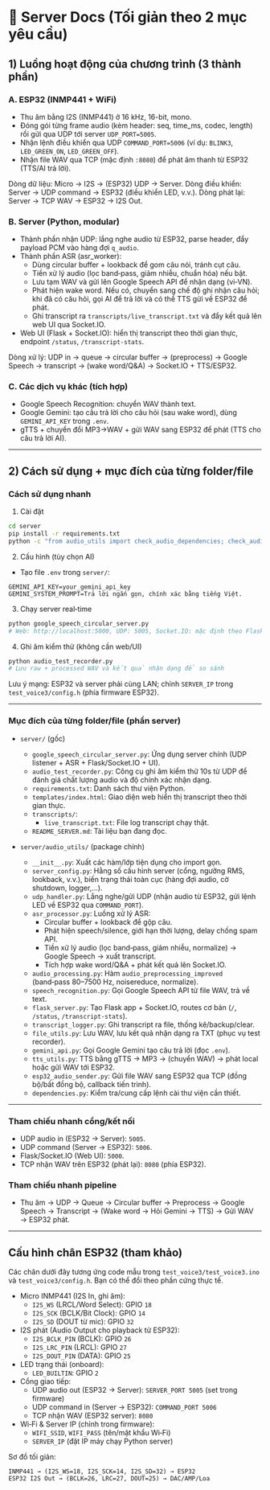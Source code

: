 # 📘 Server Docs (Tối giản theo 2 mục yêu cầu)

## 1) Luồng hoạt động của chương trình (3 thành phần)

### A. ESP32 (INMP441 + WiFi)
- Thu âm bằng I2S (INMP441) ở 16 kHz, 16-bit, mono.
- Đóng gói từng frame audio (kèm header: seq, time_ms, codec, length) rồi gửi qua UDP tới server `UDP_PORT=5005`.
- Nhận lệnh điều khiển qua UDP `COMMAND_PORT=5006` (ví dụ: `BLINK3`, `LED_GREEN_ON`, `LED_GREEN_OFF`).
- Nhận file WAV qua TCP (mặc định `:8080`) để phát âm thanh từ ESP32 (TTS/AI trả lời).

Dòng dữ liệu: Micro → I2S → (ESP32) UDP → Server.
Dòng điều khiển: Server → UDP command → ESP32 (điều khiển LED, v.v.).
Dòng phát lại: Server → TCP WAV → ESP32 → I2S Out.

### B. Server (Python, modular)
- Thành phần nhận UDP: lắng nghe audio từ ESP32, parse header, đẩy payload PCM vào hàng đợi `q_audio`.
- Thành phần ASR (asr_worker):
  - Dùng circular buffer + lookback để gom câu nói, tránh cụt câu.
  - Tiền xử lý audio (lọc band‑pass, giảm nhiễu, chuẩn hóa) nếu bật.
  - Lưu tạm WAV và gửi lên Google Speech API để nhận dạng (vi‑VN).
  - Phát hiện wake word. Nếu có, chuyển sang chế độ ghi nhận câu hỏi; khi đã có câu hỏi, gọi AI để trả lời và có thể TTS gửi về ESP32 để phát.
  - Ghi transcript ra `transcripts/live_transcript.txt` và đẩy kết quả lên web UI qua Socket.IO.
- Web UI (Flask + Socket.IO): hiển thị transcript theo thời gian thực, endpoint `/status`, `/transcript-stats`.

Dòng xử lý: UDP in → queue → circular buffer → (preprocess) → Google Speech → transcript → (wake word/Q&A) → Socket.IO + TTS/ESP32.

### C. Các dịch vụ khác (tích hợp)
- Google Speech Recognition: chuyển WAV thành text.
- Google Gemini: tạo câu trả lời cho câu hỏi (sau wake word), dùng `GEMINI_API_KEY` trong `.env`.
- gTTS + chuyển đổi MP3→WAV + gửi WAV sang ESP32 để phát (TTS cho câu trả lời AI).

---

## 2) Cách sử dụng + mục đích của từng folder/file

### Cách sử dụng nhanh
1) Cài đặt
```bash
cd server
pip install -r requirements.txt
python -c "from audio_utils import check_audio_dependencies; check_audio_dependencies()"
```
2) Cấu hình (tùy chọn AI)
- Tạo file `.env` trong `server/`:
```env
GEMINI_API_KEY=your_gemini_api_key
GEMINI_SYSTEM_PROMPT=Trả lời ngắn gọn, chính xác bằng tiếng Việt.
```
3) Chạy server real‑time
```bash
python google_speech_circular_server.py
# Web: http://localhost:5000, UDP: 5005, Socket.IO: mặc định theo Flask
```
4) Ghi âm kiểm thử (không cần web/UI)
```bash
python audio_test_recorder.py
# Lưu raw + processed WAV và kết quả nhận dạng để so sánh
```

Lưu ý mạng: ESP32 và server phải cùng LAN; chỉnh `SERVER_IP` trong `test_voice3/config.h` (phía firmware ESP32).

---

### Mục đích của từng folder/file (phần server)

- `server/` (gốc)
  - `google_speech_circular_server.py`: Ứng dụng server chính (UDP listener + ASR + Flask/Socket.IO + UI).
  - `audio_test_recorder.py`: Công cụ ghi âm kiểm thử 10s từ UDP để đánh giá chất lượng audio và độ chính xác nhận dạng.
  - `requirements.txt`: Danh sách thư viện Python.
  - `templates/index.html`: Giao diện web hiển thị transcript theo thời gian thực.
  - `transcripts/`:
    - `live_transcript.txt`: File log transcript chạy thật.
  - `README_SERVER.md`: Tài liệu bạn đang đọc.

- `server/audio_utils/` (package chính)
  - `__init__.py`: Xuất các hàm/lớp tiện dụng cho import gọn.
  - `server_config.py`: Hằng số cấu hình server (cổng, ngưỡng RMS, lookback, v.v.), biến trạng thái toàn cục (hàng đợi audio, cờ shutdown, logger,…).
  - `udp_handler.py`: Lắng nghe/gửi UDP (nhận audio từ ESP32, gửi lệnh LED về ESP32 qua `COMMAND_PORT`).
  - `asr_processor.py`: Luồng xử lý ASR:
    - Circular buffer + lookback để gộp câu.
    - Phát hiện speech/silence, giới hạn thời lượng, delay chống spam API.
    - Tiền xử lý audio (lọc band‑pass, giảm nhiễu, normalize) → Google Speech → xuất transcript.
    - Tích hợp wake word/Q&A + phát kết quả lên Socket.IO.
  - `audio_processing.py`: Hàm `audio_preprocessing_improved` (band‑pass 80–7500 Hz, noisereduce, normalize).
  - `speech_recognition.py`: Gọi Google Speech API từ file WAV, trả về text.
  - `flask_server.py`: Tạo Flask app + Socket.IO, routes cơ bản (`/`, `/status`, `/transcript-stats`).
  - `transcript_logger.py`: Ghi transcript ra file, thống kê/backup/clear.
  - `file_utils.py`: Lưu WAV, lưu kết quả nhận dạng ra TXT (phục vụ test recorder).
  - `gemini_api.py`: Gọi Google Gemini tạo câu trả lời (đọc `.env`).
  - `tts_utils.py`: TTS bằng gTTS → MP3 → (chuyển WAV) → phát local hoặc gửi WAV tới ESP32.
  - `esp32_audio_sender.py`: Gửi file WAV sang ESP32 qua TCP (đồng bộ/bất đồng bộ, callback tiến trình).
  - `dependencies.py`: Kiểm tra/cung cấp lệnh cài thư viện cần thiết.

---

### Tham chiếu nhanh cổng/kết nối
- UDP audio in (ESP32 → Server): `5005`.
- UDP command (Server → ESP32): `5006`.
- Flask/Socket.IO (Web UI): `5000`.
- TCP nhận WAV trên ESP32 (phát lại): `8080` (phía ESP32).

### Tham chiếu nhanh pipeline
- Thu âm → UDP → Queue → Circular buffer → Preprocess → Google Speech → Transcript → (Wake word → Hỏi Gemini → TTS) → Gửi WAV → ESP32 phát.

---

## Cấu hình chân ESP32 (tham khảo)

Các chân dưới đây tương ứng code mẫu trong `test_voice3/test_voice3.ino` và `test_voice3/config.h`. Bạn có thể đổi theo phần cứng thực tế.

- Micro INMP441 (I2S In, ghi âm):
  - `I2S_WS` (LRCL/Word Select): GPIO `18`
  - `I2S_SCK` (BCLK/Bit Clock): GPIO `14`
  - `I2S_SD`  (DOUT từ mic):   GPIO `32`
- I2S phát (Audio Output cho playback từ ESP32):
  - `I2S_BCLK_PIN` (BCLK): GPIO `26`
  - `I2S_LRC_PIN`  (LRCL): GPIO `27`
  - `I2S_DOUT_PIN` (DATA): GPIO `25`
- LED trạng thái (onboard):
  - `LED_BUILTIN`: GPIO `2`
- Cổng giao tiếp:
  - UDP audio out (ESP32 → Server): `SERVER_PORT 5005` (set trong firmware)
  - UDP command in (Server → ESP32): `COMMAND_PORT 5006`
  - TCP nhận WAV (ESP32 server): `8080`
- Wi‑Fi & Server IP (chỉnh trong firmware):
  - `WIFI_SSID`, `WIFI_PASS` (tên/mật khẩu Wi‑Fi)
  - `SERVER_IP` (đặt IP máy chạy Python server)

Sơ đồ tối giản:
```
INMP441 → (I2S_WS=18, I2S_SCK=14, I2S_SD=32) → ESP32
ESP32 I2S Out → (BCLK=26, LRC=27, DOUT=25) → DAC/AMP/Loa
```

